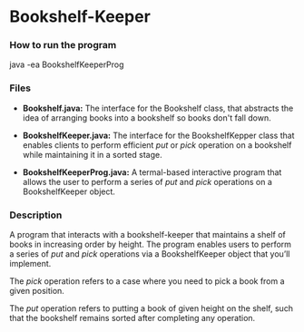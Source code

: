 # Bookshelf-Keeper

### How to run the program

java -ea BookshelfKeeperProg

### Files

* **Bookshelf.java:** The interface for the Bookshelf class, that abstracts the idea of arranging books into a bookshelf so books don't fall down.

* **BookshelfKeeper.java:** The interface for the BookshelfKepper class that enables clients to perform efficient *put* or *pick* operation on a bookshelf while maintaining it in a sorted stage.

* **BookshelfKeeperProg.java:** A termal-based interactive program that allows the user to perform a series of *put* and *pick* operations on a BookshelfKeeper object.

### Description

A program that interacts with a bookshelf-keeper that maintains a shelf of books in increasing order by height. The program enables users to perform a series of *put* and *pick* operations via a BookshelfKeeper object that you’ll implement.

The *pick* operation refers to a case where you need to pick a book from a given position.

The *put* operation refers to putting a book of given height on the shelf, such that the bookshelf remains sorted after completing any operation.